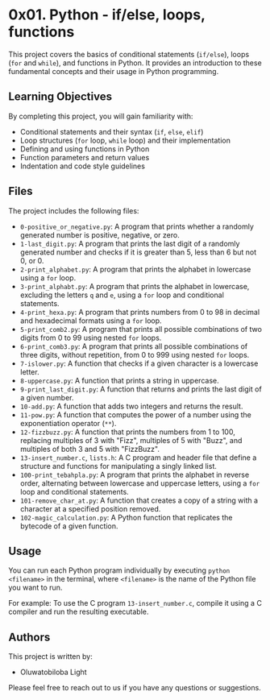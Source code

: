 # 0x01. Python - if/else, loops, functions

This project covers the basics of conditional statements (`if/else`), loops (`for` and `while`), and functions in Python. It provides an introduction to these fundamental concepts and their usage in Python programming.

## Learning Objectives

By completing this project, you will gain familiarity with:

- Conditional statements and their syntax (`if`, `else`, `elif`)
- Loop structures (`for` loop, `while` loop) and their implementation
- Defining and using functions in Python
- Function parameters and return values
- Indentation and code style guidelines

## Files

The project includes the following files:

- `0-positive_or_negative.py`: A program that prints whether a randomly generated number is positive, negative, or zero.
- `1-last_digit.py`: A program that prints the last digit of a randomly generated number and checks if it is greater than 5, less than 6 but not 0, or 0.
- `2-print_alphabet.py`: A program that prints the alphabet in lowercase using a `for` loop.
- `3-print_alphabt.py`: A program that prints the alphabet in lowercase, excluding the letters `q` and `e`, using a `for` loop and conditional statements.
- `4-print_hexa.py`: A program that prints numbers from 0 to 98 in decimal and hexadecimal formats using a `for` loop.
- `5-print_comb2.py`: A program that prints all possible combinations of two digits from 0 to 99 using nested `for` loops.
- `6-print_comb3.py`: A program that prints all possible combinations of three digits, without repetition, from 0 to 999 using nested `for` loops.
- `7-islower.py`: A function that checks if a given character is a lowercase letter.
- `8-uppercase.py`: A function that prints a string in uppercase.
- `9-print_last_digit.py`: A function that returns and prints the last digit of a given number.
- `10-add.py`: A function that adds two integers and returns the result.
- `11-pow.py`: A function that computes the power of a number using the exponentiation operator (`**`).
- `12-fizzbuzz.py`: A function that prints the numbers from 1 to 100, replacing multiples of 3 with "Fizz", multiples of 5 with "Buzz", and multiples of both 3 and 5 with "FizzBuzz".
- `13-insert_number.c`, `lists.h`: A C program and header file that define a structure and functions for manipulating a singly linked list.
- `100-print_tebahpla.py`: A program that prints the alphabet in reverse order, alternating between lowercase and uppercase letters, using a `for` loop and conditional statements.
- `101-remove_char_at.py`: A function that creates a copy of a string with a character at a specified position removed.
- `102-magic_calculation.py`: A Python function that replicates the bytecode of a given function.

## Usage

You can run each Python program individually by executing `python <filename>` in the terminal, where `<filename>` is the name of the Python file you want to run.

For example:
To use the C program `13-insert_number.c`, compile it using a C compiler and run the resulting executable.

## Authors
This project is written by:
- Oluwatobiloba Light

Please feel free to reach out to us if you have any questions or suggestions.
